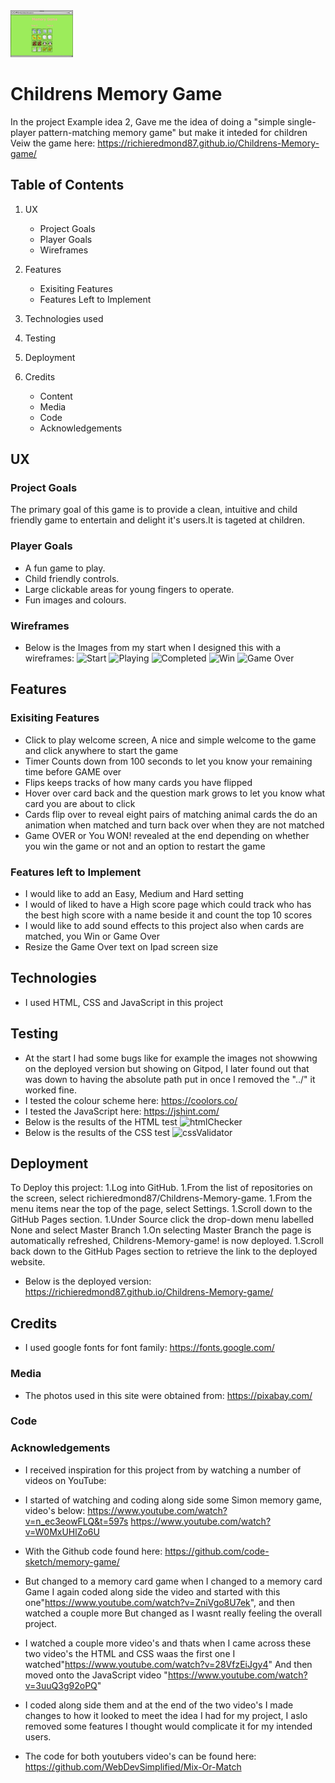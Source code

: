 <img src="assets/img/Completed.png" width="100" >

# Childrens Memory Game

In the project Example idea 2, Gave me the idea of doing a "simple single-player pattern-matching memory game" but make it inteded for children
Veiw the game here:
https://richieredmond87.github.io/Childrens-Memory-game/
## Table of Contents
1. UX
    * Project Goals
    * Player Goals
    * Wireframes

1. Features
    * Exisiting Features
    * Features Left to Implement

1. Technologies used

1. Testing

1. Deployment

1. Credits
    * Content
    * Media
    * Code
    * Acknowledgements

## UX
### Project Goals
The primary goal of this game is to provide a clean, intuitive and child friendly game to entertain and delight it's users.It is tageted at children.
### Player Goals
* A fun game to play.
* Child friendly controls.
* Large clickable areas for young fingers to operate.
* Fun images and colours.
### Wireframes
* Below is the Images from my start when I designed this with a wireframes:
![Start](https://user-images.githubusercontent.com/55495783/90340107-a3688280-dfed-11ea-88cb-a1cc94cbd73f.png)
![Playing](https://user-images.githubusercontent.com/55495783/90340106-a3688280-dfed-11ea-9fa0-c399e7292384.png)
![Completed](https://user-images.githubusercontent.com/55495783/90340101-a19ebf00-dfed-11ea-984e-c17a4ba6a96e.png)
![Win](https://user-images.githubusercontent.com/55495783/90340108-a3688280-dfed-11ea-83e7-0471baccf67e.png)
![Game Over](https://user-images.githubusercontent.com/55495783/90340103-a2cfec00-dfed-11ea-9272-a3ab57a59b69.png)
## Features
### Exisiting Features
* Click to play welcome screen, A nice and simple welcome to the game and click anywhere to start the game
* Timer Counts down from 100 seconds to let you know your remaining time before GAME over
* Flips keeps tracks of how many cards you have flipped
* Hover over card back and the question mark grows to let you know what card you are about to click
* Cards flip over to reveal eight pairs of matching animal cards the do an animation when matched and turn back over when they are not matched
* Game OVER or You WON! revealed at the end depending on whether you win the game or not and an option to restart the game
### Features left to Implement
* I would like to add an Easy, Medium and Hard setting
* I would of liked to have a High score page which could track who has the best high score with a name beside it and count the top 10 scores
* I would like to add sound effects to this project also when cards are matched, you Win or Game Over
* Resize the Game Over text on Ipad screen size

## Technologies
* I used HTML, CSS and JavaScript in this project


## Testing
* At the start I had some bugs like for example the images not showwing on the deployed version but showing on Gitpod, I later found out that was down to having the absolute path put in once I removed the "../" it worked fine.
* I tested the colour scheme here: https://coolors.co/
* I tested the JavaScript here: https://jshint.com/
* Below is the results of the HTML test
![htmlChecker](https://user-images.githubusercontent.com/55495783/90340104-a2cfec00-dfed-11ea-9271-7ba67bba5d08.PNG)
* Below is the results of the CSS test
![cssValidator](https://user-images.githubusercontent.com/55495783/90340084-8cc22b80-dfed-11ea-8e52-276fa4aedf8d.PNG)


## Deployment
To Deploy this project:
1.Log into GitHub.
1.From the list of repositories on the screen, select richieredmond87/Childrens-Memory-game.
1.From the menu items near the top of the page, select Settings.
1.Scroll down to the GitHub Pages section.
1.Under Source click the drop-down menu labelled None and select Master Branch
1.On selecting Master Branch the page is automatically refreshed, Childrens-Memory-game! is now deployed.
1.Scroll back down to the GitHub Pages section to retrieve the link to the deployed website.

* Below is the deployed version:
https://richieredmond87.github.io/Childrens-Memory-game/

## Credits
* I used google fonts for font family: https://fonts.google.com/ 

### Media
* The photos used in this site were obtained from:
    https://pixabay.com/
### Code 


### Acknowledgements
* I received inspiration for this project from by watching a number of videos on YouTube:
* I started of watching and coding along side some Simon memory game, video's below: 
    https://www.youtube.com/watch?v=n_ec3eowFLQ&t=597s
    https://www.youtube.com/watch?v=W0MxUHlZo6U
* With the Github code found here:
    https://github.com/code-sketch/memory-game/
* But changed to a memory card game when I changed to a memory card Game I again coded along side the video and started with this one"https://www.youtube.com/watch?v=ZniVgo8U7ek",
and then watched a couple more But changed as I wasnt really feeling the overall project.

* I watched a couple more video's and thats when I came across these two video's the HTML and CSS waas the first one I watched"https://www.youtube.com/watch?v=28VfzEiJgy4" 
And then moved onto the JavaScript video "https://www.youtube.com/watch?v=3uuQ3g92oPQ" 
* I coded along side them and at the end of the two video's I made changes to how it looked to meet the idea I had for my project, I aslo removed some features I thought would complicate it for my intended users.

* The code for both youtubers video's can be found here:
    https://github.com/WebDevSimplified/Mix-Or-Match







